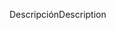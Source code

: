 <span data-ttu-id="a6724-101">Descripción</span><span class="sxs-lookup"><span data-stu-id="a6724-101">Description</span></span>
